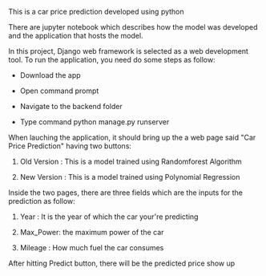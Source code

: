This is a car price prediction developed using python

There are jupyter notebook which describes how the model was developed and the application that hosts the model.

In this project, Django web framework is selected as a web development tool. To run the application, you need do some steps as follow:

- Download the app

- Open command prompt

- Navigate to the backend folder

- Type command python manage.py runserver


When lauching the application, it should bring up the a web page said "Car Price Prediction" having two buttons:

1. Old Version : This is a model trained using Randomforest Algorithm

2. New Version : This is a model trained using Polynomial Regression


Inside the two pages, there are three fields which are the inputs for the prediction as follow:

1. Year : It is the year of which the car your're predicting

2. Max_Power: the maximum power of the car

3. Mileage : How much fuel the car consumes


After hitting Predict button, there will be the predicted price show up



